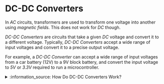 # DC-DC Converters

In *AC* circuits, transformers are used to transform one voltage into another using *magnetic fields*. This does not work for *DC* though.

*DC-DC Converters* are circuits that take a given *DC* voltage and convert it to a different voltage. Typically, *DC-DC Converters* accept a wide range of input voltages and convert it to a precise output voltage. 

For example, a *DC-DC Converter* can accept a wide range of input voltages from a car battery (12V) to a 9V block battery, and convert the input voltage to *5V* or *3.3V* required to run a microcontroller.

<details>
  
<summary>:information_source: How Do DC-DC Converters Work?</summary></summary><BR/>

  While transformers use the magnetic field created by *alternate current* and two coils with a different number of windings, *DC-DC Converters* work differently:
  
  They combine a fast transistor switch and a transient energy storage like a capacitor or a coil. Capacitors get loaded and unloaded in quick succession and "pump up" or lower the voltage. If more energy is needed, more expensive coils are used to temporarily store energy.

  There are excellent resources available at *YouTube* and in the net that explain in great detail how *DC-DC Converters* internally work. For *practical* purposes, they are breakout boards that take an input voltage and deliver a different voltage that can be adjusted with a potentiometer.
  
</details>
